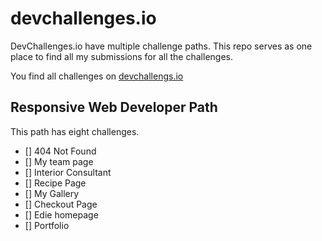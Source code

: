 # devchallenges.io

DevChallenges.io have multiple challenge paths. This repo serves as one place to find all my submissions for all the challenges.

You find all challenges on [devchallengs.io](https://devchallenges.io)

## Responsive Web Developer Path

This path has eight challenges.

- [] 404 Not Found
- [] My team page
- [] Interior Consultant
- [] Recipe Page
- [] My Gallery
- [] Checkout Page
- [] Edie homepage
- [] Portfolio
